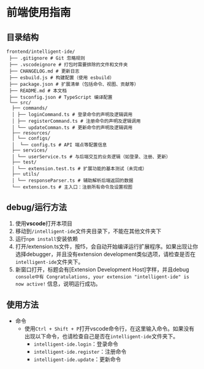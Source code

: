 # 前端使用指南

## 目录结构

```text
frontend/intelligent-ide/
 ├── .gitignore # Git 忽略规则
 ├── .vscodeignore # 打包时需要排除的文件和文件夹
 ├── CHANGELOG.md # 更新日志 
 ├── esbuild.js # 构建配置（使用 esbuild） 
 ├── package.json # 扩展清单（包括命令、视图、贡献等） 
 ├── README.md # 本文档 
 ├── tsconfig.json # TypeScript 编译配置 
 └── src/ 
  ├── commands/ 
  │ ├── loginCommand.ts # 登录命令的声明及逻辑调用 
  │ ├── registerCommand.ts # 注册命令的声明及逻辑调用 
  │ └── updateComman.ts # 更新命令的声明及逻辑调用 
  ├── resources/ 
  │ └── configs/ 
  │  └── config.ts # API 端点等配置信息 
  ├── services/ 
  │ └── userService.ts # 与后端交互的业务逻辑（如登录、注册、更新） 
  ├── test/ 
  │ └── extension.test.ts # 扩展功能的基本测试（未完成）
  ├── utils/ 
  │ └── responseParser.ts # 辅助解析后端返回的数据 
  └── extension.ts # 主入口：注册所有命令及设置视图
```

## debug/运行方法

1. 使用**vscode**打开本项目
2. 移动到`/intelligent-ide`文件夹目录下，不能在其他文件夹下
3. 运行`npm install`安装依赖
4. 打开/extension.ts文件，按f5，会自动开始编译运行扩展程序。如果出现让你选择debugger，并且没有extension development类似选项，请检查是否在`intelligent-ide`文件夹下。
5. 新窗口打开，标题会有[Extension Development Host]字样，并且debug `console中有 Congratulations, your extension "intelligent-ide" is now active!` 信息，说明运行成功。

## 使用方法

- 命令
  - 使用`Ctrl + Shift + P`打开vscode命令行，在这里输入命令。如果没有出现以下命令，也请检查自己是否在`intelligent-ide`文件夹下。
    - `intelligent-ide.login`：登录命令
    - `intelligent-ide.register`：注册命令
    - `intelligent-ide.update`：更新命令
